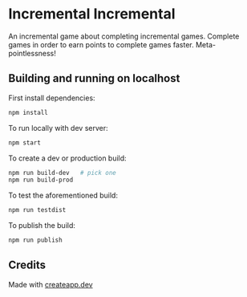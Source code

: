# Incremental Incremental

An incremental game about completing incremental games. Complete games in order to earn points to
complete games faster. Meta-pointlessness!

## Building and running on localhost

First install dependencies:

```sh
npm install
```

To run locally with dev server:

```sh
npm start
```

To create a dev or production build:

```sh
npm run build-dev   # pick one
npm run build-prod
```

To test the aforementioned build:

```sh
npm run testdist
```

To publish the build:

```sh
npm run publish
```

## Credits

Made with [createapp.dev](https://createapp.dev/)